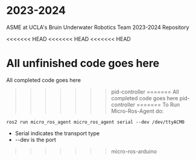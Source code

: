 # 2023-2024
ASME at UCLA's Bruin Underwater Robotics Team 2023-2024 Repository

<<<<<<< HEAD
<<<<<<< HEAD
<<<<<<< HEAD

All unfinished code goes here
=======
All completed code goes here
>>>>>>> pid-controller
=======
All completed code goes here
>>>>>>> pid-controller
=======
To Run Micro-Ros-Agent do:

```
ros2 run micro_ros_agent micro_ros_agent serial --dev /dev/ttyACM0
```

- Serial indicates the transport type
- --dev is the port
>>>>>>> micro-ros-arduino
